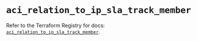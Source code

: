 # `aci_relation_to_ip_sla_track_member`

Refer to the Terraform Registry for docs: [`aci_relation_to_ip_sla_track_member`](https://registry.terraform.io/providers/ciscodevnet/aci/2.17.0/docs/resources/relation_to_ip_sla_track_member).
